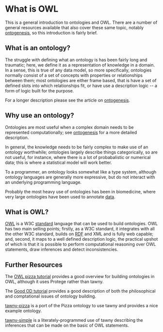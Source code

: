What is OWL
===========

This is a general introduction to ontologies and OWL. There are a number of
general resources available that also cover these same topic, notably
[ontogenesis](http://ontogenesis.knowledgeblog.org/), so this introduction is
fairly brief.

## What is an ontology?

The struggle with defining what an ontology is has been fairly long and
traumatic; here, we define it as a representation of knowledge in a domain. In
a sense, this is true of any data model, so more specifically, ontologies
normally consist of a set of concepts with properties or relationships between
them; most ontologies are either frame based, that is have a set of defined
slots into which relationships fit, or have use a description logic -- a form
of logic built for the purpose.

For a longer description please see the article on
[ontogenesis](http://ontogenesis.knowledgeblog.org/66).

## Why use an ontology?

Ontologies are most useful when a complex domain needs to be represented
computationally; see [ontogenesis](http://ontogenesis.knowledgeblog.org/1296)
for a more detailed description.

In general, the knowledge needs to be fairly complex to make use of an
ontology worthwhile; ontologies largely describe things categorically, so are
not useful, for instance, where there is a lot of probabalistic or numerical
data; this is where a statistical model will work better.

To a programmer, an ontology looks somewhat like a type system, although
ontology languages are generally more expressive, but do not interact with an
underlying programming language.

Probably the most heavy use of ontologies has been in biomedicine, where very
large ontologies have been used to annotate
[data](http://ontogenesis.knowledgeblog.org/50).

## What is OWL?

[OWL](http://ontogenesis.knowledgeblog.org/55) is a W3C
[standard](http://www.w3.org/TR/owl2-overview/) language that can be used to
build ontologies. OWL has two main selling points; firstly, as a W3C standard,
it integrates with all the other W3C standard, builds on
[RDF](http://ontogenesis.knowledgeblog.org/235) and XML and is fully web
capable; and, second, it maps to a well defined description logic, the
practical upshot of which is that it is possible to perform computational
reasoning over OWL statements, draw inferences and detect inconsistencies.

## Further Resources

The
[OWL pizza tutorial](http://owl.cs.manchester.ac.uk/tutorials/protegeowltutorial/)
provides a good overview for building ontologies in OWL, although it uses
Protege rather than tawny.

The [Good OD tutorial](http://purl.org/goodod/guideline) provides a good
description of both the philosophical and comptational issues of ontology
building.

[tawny-pizza](https://github.com/phillord/tawny-pizza) is a port of the Pizza
ontology to use tawny and provides a nice example ontology.

[tawny-simple](https://github.com/phillord/tawny-simple) is a
literately-programmed use of tawny describing the inferences that can be made
on the basic of OWL statements.
